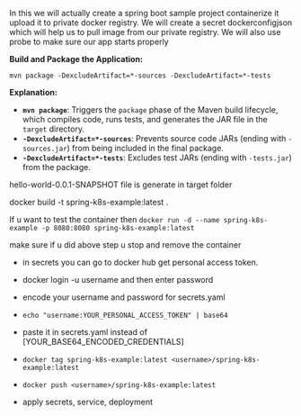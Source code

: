 In this we will actually create a spring boot sample project containerize it upload it to private docker registry. 
We will create a secret dockerconfigjson which will help us to pull image from our private registry. 
We will also use probe to make sure our app starts properly




**Build and Package the Application:**

`mvn package -DexcludeArtifact=*-sources -DexcludeArtifact=*-tests`

**Explanation:**

- **`mvn package`**: Triggers the `package` phase of the Maven build lifecycle, which compiles code, runs tests, and generates the JAR file in the `target` directory.
- **`-DexcludeArtifact=*-sources`**: Prevents source code JARs (ending with `-sources.jar`) from being included in the final package.
- **`-DexcludeArtifact=*-tests`**: Excludes test JARs (ending with `-tests.jar`) from the package.


hello-world-0.0.1-SNAPSHOT file is generate in target folder

docker build -t spring-k8s-example:latest .

If u want to test the container then `docker run -d --name spring-k8s-example -p 8080:8080 spring-k8s-example:latest`

make sure if u did above step u stop and remove the container

- in secrets you can go to docker hub get personal access token.

- docker login -u username and then enter password

- encode your username and password for secrets.yaml 

- `echo "username:YOUR_PERSONAL_ACCESS_TOKEN" | base64`

- paste it in secrets.yaml instead of [YOUR_BASE64_ENCODED_CREDENTIALS]

- `docker tag spring-k8s-example:latest <username>/spring-k8s-example:latest`

- `docker push <username>/spring-k8s-example:latest`

- apply secrets, service, deployment
